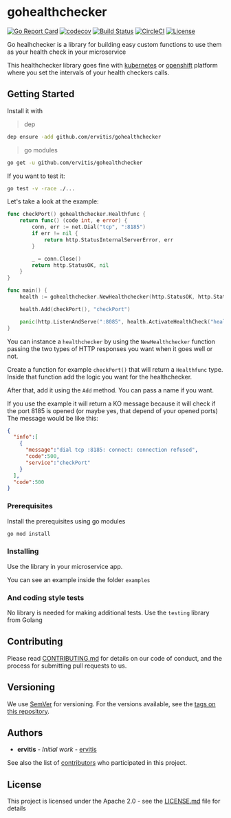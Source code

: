 # gohealthchecker

[![Go Report Card](https://goreportcard.com/badge/github.com/ervitis/gohealthchecker)](https://goreportcard.com/report/github.com/ervitis/gohealthchecker) [![codecov](https://codecov.io/gh/ervitis/gohealthchecker/branch/master/graph/badge.svg)](https://codecov.io/gh/ervitis/gohealthchecker) [![Build Status](https://travis-ci.org/ervitis/gohealthchecker.svg?branch=master)](https://travis-ci.org/ervitis/gohealthchecker) [![CircleCI](https://circleci.com/gh/ervitis/gohealthchecker.svg?style=svg)](https://circleci.com/gh/ervitis/gohealthchecker) [![License](https://img.shields.io/badge/License-Apache%202.0-blue.svg)](https://opensource.org/licenses/Apache-2.0)  

Go healhchecker is a library for building easy custom functions to use them as your health check in your microservice

This healthchecker library goes fine with [kubernetes](https://kubernetes.io/) or [openshift](https://www.openshift.com/) platform where you set the intervals of your health checkers calls.

## Getting Started

Install it with

> dep

```bash
dep ensure -add github.com/ervitis/gohealthchecker
```

> go modules

```bash
go get -u github.com/ervitis/gohealthchecker
```

If you want to test it:

```bash
go test -v -race ./...
```

Let's take a look at the example:

```go
func checkPort() gohealthchecker.Healthfunc {
	return func() (code int, e error) {
		conn, err := net.Dial("tcp", ":8185")
		if err != nil {
			return http.StatusInternalServerError, err
		}

		_ = conn.Close()
		return http.StatusOK, nil
	}
}

func main() {
	health := gohealthchecker.NewHealthchecker(http.StatusOK, http.StatusInternalServerError)

	health.Add(checkPort(), "checkPort")

	panic(http.ListenAndServe(":8085", health.ActivateHealthCheck("health")))
}
```

You can instance a `healthchecker` by using the `NewHealthchecker` function passing the two types of HTTP responses you want when it goes well or not.

Create a function for example `checkPort()` that will return a `Healthfunc` type. Inside that function add the logic you want for the healthchecker.

After that, add it using the `Add` method. You can pass a name if you want.

If you use the example it will return a KO message because it will check if the port 8185 is opened (or maybe yes, that depend of your opened ports)
The message would be like this:

```json
{
  "info":[
    {
      "message":"dial tcp :8185: connect: connection refused",
      "code":500,
      "service":"checkPort"
    }
  ],
  "code":500
}
```

### Prerequisites

Install the prerequisites using go modules

```bash
go mod install
```

### Installing

Use the library in your microservice app.

You can see an example inside the folder `examples`

### And coding style tests

No library is needed for making additional tests. Use the `testing` library from Golang

## Contributing

Please read [CONTRIBUTING.md](https://gist.github.com/PurpleBooth/b24679402957c63ec426) for details on our code of conduct, and the process for submitting pull requests to us.

## Versioning

We use [SemVer](http://semver.org/) for versioning. For the versions available, see the [tags on this repository](https://github.com/your/project/tags). 

## Authors

* **ervitis** - *Initial work* - [ervitis](https://github.com/ervitis)

See also the list of [contributors](./contributors.md) who participated in this project.

## License

This project is licensed under the Apache 2.0 - see the [LICENSE.md](LICENSE.md) file for details

